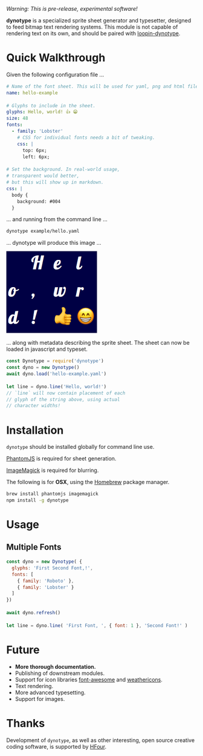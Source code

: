 *Warning: This is pre-release, experimental software!*

**dynotype** is a specialized sprite sheet generator and typesetter, designed to feed bitmap text rendering systems. This module is not capable of rendering text on its own, and should be paired with [loopin-dynotype](https://github.com/koopero/loopin-dynotype).


# Quick Walkthrough

Given the following configuration file ...

``` yaml
# Name of the font sheet. This will be used for yaml, png and html file.
name: hello-example

# Glyphs to include in the sheet.
glyphs: Hello, world! 👍 😁
size: 48
fonts: 
  - family: 'Lobster'
    # CSS for individual fonts needs a bit of tweaking.
    css: |
      top: 6px;
      left: 6px;

# Set the background. In real-world usage, 
# transparent would better,
# but this will show up in markdown.
css: |
  body {
    background: #004
  }  
```

... and running from the command line ...

``` sh
dynotype example/hello.yaml
```

... dynotype will produce this image ...

![example output image from configuration above](docs/hello-example.png)

... along with metadata describing the sprite sheet. The sheet can now be loaded in javascript and typeset.

``` js
const Dynotype = require('dynotype')
const dyno = new Dynotype()
await dyno.load('hello-example.yaml')

let line = dyno.line('Hello, world!')
// `line` will now contain placement of each
// glyph of the string above, using actual 
// character widths!
```

# Installation

`dynotype` should be installed globally for command line use.

[PhantomJS](http://phantomjs.org/download.html) is required for sheet generation.

[ImageMagick](http://imagemagick.org/script/index.php) is required for blurring.

The following is for **OSX**, using the [Homebrew](https://brew.sh/) package manager.

``` sh
brew install phantomjs imagemagick
npm install -g dynotype
```

# Usage

## Multiple Fonts

``` js
const dyno = new Dynotype( {
  glyphs: 'First Second Font,!',
  fonts: [
    { family: 'Roboto' },
    { family: 'Lobster' }
  ]
})

await dyno.refresh()

let line = dyno.line( 'First Font, ', { font: 1 }, 'Second Font!' )
```


# Future
- **More thorough documentation.**
- Publishing of downstream modules.
- Support for icon libraries [font-awesome](https://fontawesome.com/) and [weathericons](https://erikflowers.github.io/weather-icons/).
- Text rendering.
- More advanced typesetting.
- Support for images.

# Thanks

Development of `dynotype`, as well as other interesting, open source creative coding software, is supported by [HFour](https://hfour.ca/).